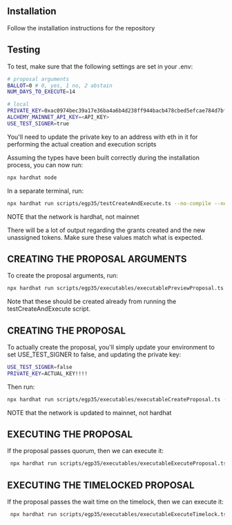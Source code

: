 ## Installation
Follow the installation instructions for the repository

## Testing
To test, make sure that the following settings are set in your .env:

```bash
# proposal arguments
BALLOT=0 # 0, yes, 1 no, 2 abstain
NUM_DAYS_TO_EXECUTE=14

# local
PRIVATE_KEY=0xac0974bec39a17e36ba4a6b4d238ff944bacb478cbed5efcae784d7bf4f2ff80 # hardhat signer 0
ALCHEMY_MAINNET_API_KEY=<API_KEY>
USE_TEST_SIGNER=true
```

You'll need to update the private key to an address with eth in it for performing the actual creation and execution scripts

Assuming the types have been built correctly during the installation process, you can now run:

```bash
npx hardhat node
```

In a separate terminal, run:

```bash
npx hardhat run scripts/egp35/testCreateAndExecute.ts --no-compile --network hardhat
```
NOTE that the network is hardhat, not mainnet

There will be a lot of output regarding the grants created and the new unassigned tokens.  Make sure these values match what is expected.

## CREATING THE PROPOSAL ARGUMENTS
To create the proposal arguments, run:

```bash
npx hardhat run scripts/egp35/executables/executablePreviewProposal.ts --no-compile --network mainnet

```

Note that these should be created already from running the testCreateAndExecute script.

## CREATING THE PROPOSAL
To actually create the proposal, you'll simply update your environment to set USE_TEST_SIGNER to false, and updating the private key:

```bash
USE_TEST_SIGNER=false
PRIVATE_KEY=ACTUAL_KEY!!!!
```

Then run:

```bash
npx hardhat run scripts/egp35/executables/executableCreateProposal.ts --no-compile --network mainnet
```

NOTE that the network is updated to mainnet, not hardhat

## EXECUTING THE PROPOSAL
If the proposal passes quorum, then we can execute it:

```bash
 npx hardhat run scripts/egp35/executables/executableExecuteProposal.ts --no-compile --network mainnet
```

## EXECUTING THE TIMELOCKED PROPOSAL
If the proposal passes the wait time on the timelock, then we can execute it:

```bash
 npx hardhat run scripts/egp35/executables/executableExecuteTimelock.ts --no-compile --network mainnet
```